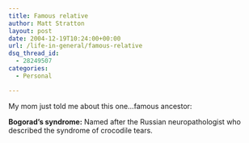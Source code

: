 ```yaml
---
title: Famous relative
author: Matt Stratton
layout: post
date: 2004-12-19T10:24:00+00:00
url: /life-in-general/famous-relative
dsq_thread_id:
  - 28249507
categories:
  - Personal

---
```

My mom just told me about this one&#8230;famous ancestor:

**Bogorad&#8217;s syndrome:** Named after the Russian neuropathologist who described the syndrome of crocodile tears.
